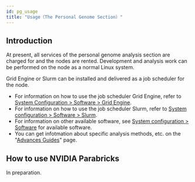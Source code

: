 ```yaml
---
id: pg_usage
title: "Usage（The Personal Genome Section）"
---
```



## Introduction

At present, all services of the personal genome analysis section are charged for and the nodes are rented.
Development and analysis work can be performed on the node as a normal Linux system.

Grid Engine or Slurm can be installed and delivered as a job scheduler for the node.


- For information on how to use the job scheduler Grid Engine, refer to [System Configuration > Software > Grid Engine](/software/grid_engine/grid_engine.md).
- For information on how to use the job scheduler Slurm, refer to [System configuration > Software > Slurm](/software/slurm).
- For information on other available software, see [System configuration > Software](./software/software.md) for available software.
- You can get infotmation about specific analysis methods, etc. on the "[Advances Guides](/advanced_guides/advanced_guide)" page.


## How to use NVIDIA Parabricks

In preparation.

